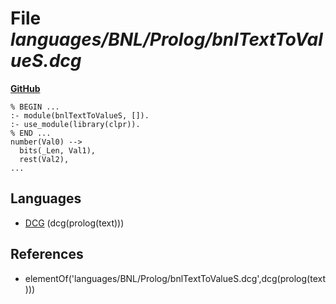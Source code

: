 # File _languages/BNL/Prolog/bnlTextToValueS.dcg_
**[GitHub](https://github.com/softlang/yas/blob/master/languages/BNL/Prolog/bnlTextToValueS.dcg)**
```
% BEGIN ...
:- module(bnlTextToValueS, []).
:- use_module(library(clpr)).
% END ...
number(Val0) -->
  bits(_Len, Val1),
  rest(Val2),
...
```

## Languages
* [DCG](../languages/DCG.md) (dcg(prolog(text)))

## References
* elementOf('languages/BNL/Prolog/bnlTextToValueS.dcg',dcg(prolog(text)))
